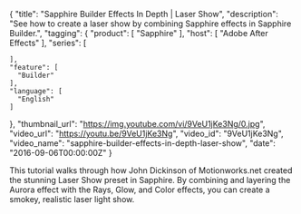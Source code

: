 {
  "title": "Sapphire Builder Effects In Depth | Laser Show",
  "description": "See how to create a laser show by combining Sapphire effects in Sapphire Builder.",
  "tagging": {
    "product": [
      "Sapphire"
    ],
    "host": [
      "Adobe After Effects"
    ],
    "series": [

    ],
    "feature": [
      "Builder"
    ],
    "language": [
      "English"
    ]
  },
  "thumbnail_url": "https://img.youtube.com/vi/9VeU1jKe3Ng/0.jpg",
  "video_url": "https://youtu.be/9VeU1jKe3Ng",
  "video_id": "9VeU1jKe3Ng",
  "video_name": "sapphire-builder-effects-in-depth-laser-show",
  "date": "2016-09-06T00:00:00Z"
}

This tutorial walks through how John Dickinson of Motionworks.net created the stunning Laser Show preset in Sapphire. By combining and layering the Aurora effect with the Rays, Glow, and Color effects, you can create a smokey, realistic laser light show.
